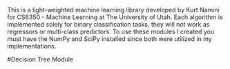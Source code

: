 This is a light-weighted machine learning library developed by Kurt Namini for CS6350 - Machine Learning at The University of Utah. Each algorithm is implemented solely for binary classification tasks, they will not work as regressors or multi-class predictors. To use these modules I created you must have the NumPy and SciPy installed since both were utilized in my implementations.

#Decision Tree Module
